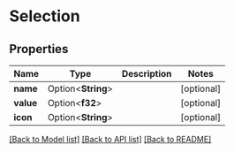 # Selection

## Properties

Name | Type | Description | Notes
------------ | ------------- | ------------- | -------------
**name** | Option<**String**> |  | [optional]
**value** | Option<**f32**> |  | [optional]
**icon** | Option<**String**> |  | [optional]

[[Back to Model list]](../README.md#documentation-for-models) [[Back to API list]](../README.md#documentation-for-api-endpoints) [[Back to README]](../README.md)


